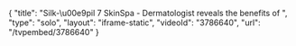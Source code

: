 {
    "title": "Silk-\u00e9pil 7 SkinSpa - Dermatologist reveals the benefits of ",
    "type": "solo",
    "layout": "iframe-static",
    "videoId": "3786640",
    "url": "\/tvpembed\/3786640"
}